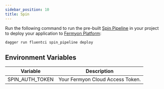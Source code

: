 ```yaml
---
sidebar_position: 10
title: Spin
---
```



Run the following command to run the pre-built [Spin Pipeline](https://github.com/fluent-ci-templates/spin-pipeline) in your project to deploy your application to [Fermyon Platform](https://www.fermyon.com/platform):

```bash
dagger run fluentci spin_pipeline deploy
```

## Environment Variables

| Variable        | Description                      |
|-----------------|----------------------------------|
| SPIN_AUTH_TOKEN | Your Fermyon Cloud Access Token. |